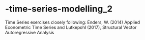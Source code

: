 # -time-series-modelling_2
Time Series exercises closely following: Enders, W. (2014) Applied Econometric Time Series and Lutkepohl (2017), Structural Vector Autoregressive Analysis
